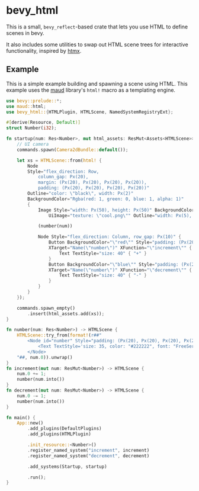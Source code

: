 # bevy_html

This is a small, `bevy_reflect`-based crate that lets you use HTML to define scenes in bevy.

It also includes some utilities to swap out HTML scene trees for interactive functionality, inspired by [htmx](htmx.org).

## Example

This is a simple example building and spawning a scene using HTML.
This example uses the [maud](https://maud.lambda.xyz/) library's `html!` macro as a templating engine.

```rs
use bevy::prelude::*;
use maud::html;
use bevy_html::{HTMLPlugin, HTMLScene, NamedSystemRegistryExt};

#[derive(Resource, Default)]
struct Number(i32);

fn startup(num: Res<Number>, mut html_assets: ResMut<Assets<HTMLScene>>, mut commands: Commands) {
    // UI camera
    commands.spawn(Camera2dBundle::default());

    let xs = HTMLScene::from(html! {
        Node
        Style="flex_direction: Row,
            column_gap: Px(20),
            margin: (Px(20), Px(20), Px(20), Px(20)),
            padding: (Px(20), Px(20), Px(20), Px(20))"
        Outline="color: \"black\", width: Px(2)"
        BackgroundColor="Rgba(red: 1, green: 0, blue: 1, alpha: 1)"
        {
            Image Style="width: Px(50), height: Px(50)" BackgroundColor="\"white\""
                UiImage="texture: \"cool.png\"" Outline="width: Px(5), color: \"purple\"" { }

            (number(num))

            Node Style="flex_direction: Column, row_gap: Px(10)" {
                Button BackgroundColor="\"red\"" Style="padding: (Px(20),Px(20),Px(20),Px(20))"
                XTarget="Name(\"number\")" XFunction="\"increment\"" {
                    Text TextStyle="size: 40" { "+" }
                }
                Button BackgroundColor="\"blue\"" Style="padding: (Px(20),Px(20),Px(20),Px(20))"
                XTarget="Name(\"number\")" XFunction="\"decrement\"" {
                    Text TextStyle="size: 40" { "-" }
                }
            }
        }
    });

    commands.spawn_empty()
        .insert(html_assets.add(xs));
}

fn number(num: Res<Number>) -> HTMLScene {
    HTMLScene::try_from(format!(r##"
        <Node id="number" Style="padding: (Px(20), Px(20), Px(20), Px(20))" BackgroundColor='"white"'>
            <Text TextStyle='size: 35, color: "#222222", font: "FreeSerif.ttf"'>{}</Text>
        </Node>
    "##, num.0)).unwrap()
}
fn increment(mut num: ResMut<Number>) -> HTMLScene {
    num.0 += 1;
    number(num.into())
}
fn decrement(mut num: ResMut<Number>) -> HTMLScene {
    num.0 -= 1;
    number(num.into())
}

fn main() {
    App::new()
        .add_plugins(DefaultPlugins)
        .add_plugins(HTMLPlugin)

        .init_resource::<Number>()
        .register_named_system("increment", increment)
        .register_named_system("decrement", decrement)

        .add_systems(Startup, startup)

        .run();
}
```